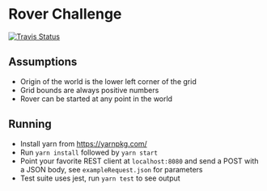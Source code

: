 # Rover Challenge
<a href="https://travis-ci.org/parrott-kevin/rover-challenge"><img alt="Travis Status" src="https://travis-ci.org/parrott-kevin/rover-challenge.svg"></a>

## Assumptions
* Origin of the world is the lower left corner of the grid
* Grid bounds are always positive numbers
* Rover can be started at any point in the world

## Running
* Install yarn from https://yarnpkg.com/
* Run `yarn install` followed by `yarn start`
* Point your favorite REST client at `localhost:8080` and send a POST with a JSON body, see `exampleRequest.json` for parameters
* Test suite uses jest, run `yarn test` to see output
